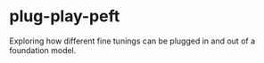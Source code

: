 # plug-play-peft
Exploring how different fine tunings can be plugged in and out of a foundation model. 
